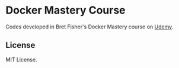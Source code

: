 # Docker Mastery Course

Codes developed in Bret Fisher's Docker Mastery course on [Udemy](https://www.udemy.com/course/docker-mastery/).

## License

MIT License.
